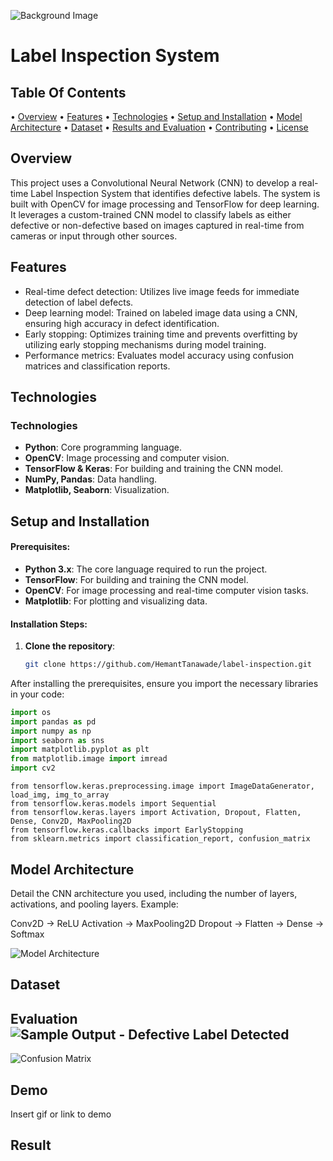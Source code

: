 ![Background Image]()
#         Label Inspection System




##  Table Of Contents
• [Overview](#overview) 
• [Features](#features) 
• [Technologies](#technologies) 
• [Setup and Installation](#setup-and-installation) 
• [Model Architecture](#model-architecture) 
• [Dataset](#dataset) 
• [Results and Evaluation](#results-and-evaluation)
• [Contributing](#contributing) 
• [License](#license)

## Overview
This project uses a Convolutional Neural Network (CNN) to develop a real-time Label Inspection System that identifies defective labels. The system is built with OpenCV for image processing and TensorFlow for deep learning. It leverages a custom-trained CNN model to classify labels as either defective or non-defective based on images captured in real-time from cameras or input through other sources.
## Features

- Real-time defect detection: Utilizes live image feeds for immediate detection of label defects.
- Deep learning model: Trained on labeled image data using a CNN, ensuring high accuracy in defect identification.
- Early stopping: Optimizes training time and prevents overfitting by utilizing early stopping mechanisms during model training.
- Performance metrics: Evaluates model accuracy using confusion matrices and classification reports.


## Technologies
### Technologies

- **Python**: Core programming language.
- **OpenCV**: Image processing and computer vision.
- **TensorFlow & Keras**: For building and training the CNN model.
- **NumPy, Pandas**: Data handling.
- **Matplotlib, Seaborn**: Visualization.

## Setup and Installation


#### Prerequisites:
- **Python 3.x**: The core language required to run the project.
- **TensorFlow**: For building and training the CNN model.
- **OpenCV**: For image processing and real-time computer vision tasks.
- **Matplotlib**: For plotting and visualizing data.

#### Installation Steps:
1. **Clone the repository**:
   ```bash
   git clone https://github.com/HemantTanawade/label-inspection.git


After installing the prerequisites, ensure you import the necessary libraries in your code:

```python
import os
import pandas as pd
import numpy as np
import seaborn as sns
import matplotlib.pyplot as plt
from matplotlib.image import imread
import cv2
```
```
from tensorflow.keras.preprocessing.image import ImageDataGenerator, load_img, img_to_array
from tensorflow.keras.models import Sequential
from tensorflow.keras.layers import Activation, Dropout, Flatten, Dense, Conv2D, MaxPooling2D
from tensorflow.keras.callbacks import EarlyStopping
from sklearn.metrics import classification_report, confusion_matrix
```



##  Model Architecture
Detail the CNN architecture you used, including the number of layers, activations, and pooling layers. Example:

Conv2D -> ReLU Activation -> MaxPooling2D
Dropout -> Flatten -> Dense -> Softmax

![Model Architecture](path/to/model_architecture.png)

## Dataset
## Evaluation![Sample Output - Defective Label Detected](path/to/output_image1.png)
![Confusion Matrix](path/to/confusion_matrix.png)
 
## Demo

Insert gif or link to demo


## Result